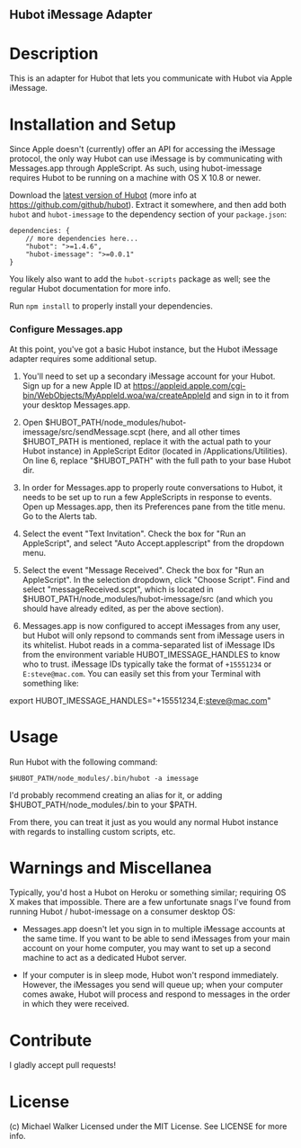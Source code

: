 Hubot iMessage Adapter
----------------------

Description
===========
This is an adapter for Hubot that lets you communicate with Hubot via Apple iMessage.


Installation and Setup
======================
Since Apple doesn't (currently) offer an API for accessing the iMessage protocol,
the only way Hubot can use iMessage is by communicating with Messages.app
through AppleScript. As such, using hubot-imessage requires Hubot to be running
on a machine with OS X 10.8 or newer.

Download the [latest version of Hubot](https://github.com/github/hubot/archive/master.zip)
(more info at https://github.com/github/hubot). Extract it somewhere, and then
add both `hubot` and `hubot-imessage` to the dependency section of your `package.json`:

    dependencies: {
        // more dependencies here...
        "hubot": ">=1.4.6",
        "hubot-imessage": ">=0.0.1"
    }

You likely also want to add the `hubot-scripts` package as well; see the regular
Hubot documentation for more info.

Run `npm install` to properly install your dependencies.


### Configure Messages.app
At this point, you've got a basic Hubot instance, but the Hubot iMessage adapter
requires some additional setup.

1. You'll need to set up a secondary iMessage account for your Hubot. Sign up for a
new Apple ID at https://appleid.apple.com/cgi-bin/WebObjects/MyAppleId.woa/wa/createAppleId
and sign in to it from your desktop Messages.app.

2. Open $HUBOT_PATH/node_modules/hubot-imessage/src/sendMessage.scpt (here, and all
other times $HUBOT_PATH is mentioned, replace it with the actual path to your Hubot
instance) in AppleScript Editor (located in /Applications/Utilities). On line 6,
 replace "$HUBOT_PATH" with the full path to your base Hubot dir.

3. In order for Messages.app to properly route conversations to Hubot, it needs to
be set up to run a few AppleScripts in response to events. Open up Messages.app,
then its Preferences pane from the title menu. Go to the Alerts tab.

4. Select the event "Text Invitation". Check the box for "Run an AppleScript",
and select "Auto Accept.applescript" from the dropdown menu.

5. Select the event "Message Received". Check the box for "Run an AppleScript".
In the selection dropdown, click "Choose Script". Find and select
"messageReceived.scpt", which is located in $HUBOT_PATH/node_modules/hubot-imessage/src
(and which you should have already edited, as per the above section).

6. Messages.app is now configured to accept iMessages from any user, but Hubot
will only repsond to commands sent from iMessage users in its whitelist.
Hubot reads in a comma-separated list of iMessage IDs from the environment
variable HUBOT_IMESSAGE_HANDLES to know who to trust. iMessage IDs typically 
take the format of `+15551234` or `E:steve@mac.com`. 
You can easily set this from your Terminal with something like:

  export HUBOT_IMESSAGE_HANDLES="+15551234,E:steve@mac.com"


Usage
=====
Run Hubot with the following command:

    $HUBOT_PATH/node_modules/.bin/hubot -a imessage

I'd probably recommend creating an alias for it, or adding $HUBOT_PATH/node_modules/.bin
to your $PATH.

From there, you can treat it just as you would any normal Hubot instance with
regards to installing custom scripts, etc.


Warnings and Miscellanea
========================
Typically, you'd host a Hubot on Heroku or something similar; requiring OS X
makes that impossible. There are a few unfortunate snags I've found from running
Hubot / hubot-imessage on a consumer desktop OS:

* Messages.app doesn't let you sign in to multiple iMessage accounts at the same
time. If you want to be able to send iMessages from your main account on your home
computer, you may want to set up a second machine to act as a dedicated Hubot
server.

* If your computer is in sleep mode, Hubot won't respond immediately. However,
the iMessages you send will queue up; when your computer comes awake, Hubot will
process and respond to messages in the order in which they were received.


Contribute
==========
I gladly accept pull requests!


License
=======
(c) Michael Walker
Licensed under the MIT License. See LICENSE for more info.